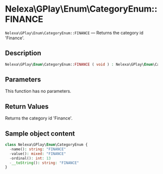 # Nelexa\GPlay\Enum\CategoryEnum::FINANCE
`Nelexa\GPlay\Enum\CategoryEnum::FINANCE` — Returns the category id 'Finance'.

## Description
```php
Nelexa\GPlay\Enum\CategoryEnum::FINANCE ( void ) : Nelexa\GPlay\Enum\CategoryEnum
```

## Parameters
This function has no parameters.

## Return Values
Returns the category id 'Finance'.

## Sample object content
```php
class Nelexa\GPlay\Enum\CategoryEnum {
  -name(): string: "FINANCE"
  -value(): mixed: "FINANCE"
  -ordinal(): int: 13
  -__toString(): string: "FINANCE"
}
```
